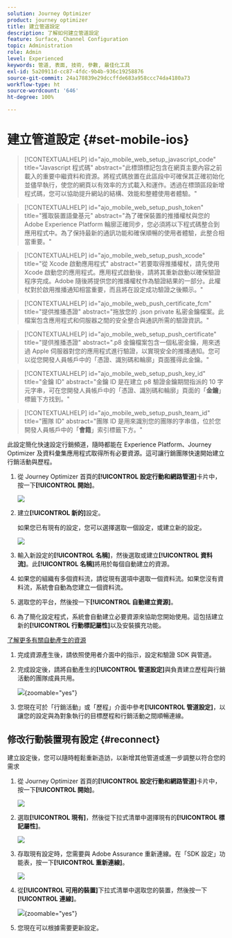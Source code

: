 ```yaml
---
solution: Journey Optimizer
product: journey optimizer
title: 建立管道設定
description: 了解如何建立管道設定
feature: Surface, Channel Configuration
topic: Administration
role: Admin
level: Experienced
keywords: 管道, 表面, 技術, 參數, 最佳化工具
exl-id: 5a20911d-cc87-4fdc-9b4b-936c19258876
source-git-commit: 24a178839e29dccffde683a958ccc74da4180a73
workflow-type: ht
source-wordcount: '646'
ht-degree: 100%

---
```


# 建立管道設定 {#set-mobile-ios}

>[!CONTEXTUALHELP]
>id="ajo_mobile_web_setup_javascript_code"
>title="Javascript 程式碼"
>abstract="此標頭標記包含在網頁主要內容之前載入的重要中繼資料和資源。將程式碼放置在此區段中可確保其正確初始化並儘早執行，使您的網頁以有效率的方式載入和運作。透過在標頭區段新增程式碼，您可以協助提升網站的結構、效能和整體使用者體驗。"

>[!CONTEXTUALHELP]
>id="ajo_mobile_web_setup_push_token"
>title="獲取裝置語彙基元"
>abstract="為了確保裝置的推播權杖與您的 Adobe Experience Platform 輪廓正確同步，您必須將以下程式碼整合到應用程式中。為了保持最新的通訊功能和確保順暢的使用者體驗，此整合相當重要。"

>[!CONTEXTUALHELP]
>id="ajo_mobile_web_setup_push_xcode"
>title="從 Xcode 啟動應用程式"
>abstract="若要取得推播權杖，請先使用 Xcode 啟動您的應用程式。應用程式啟動後，請將其重新啟動以確保驗證程序完成。Adobe 隨後將提供您的推播權杖作為驗證結果的一部分。此權杖對於啟用推播通知相當重要，而且將在設定成功驗證之後顯示。"

>[!CONTEXTUALHELP]
>id="ajo_mobile_web_push_certificate_fcm"
>title="提供推播憑證"
>abstract="拖放您的 .json private 私密金鑰檔案。此檔案包含應用程式和伺服器之間的安全整合與通訊所需的驗證資訊。"

>[!CONTEXTUALHELP]
>id="ajo_mobile_web_setup_push_certificate"
>title="提供推播憑證"
>abstract=".p8 金鑰檔案包含一個私密金鑰，用來透過 Apple 伺服器對您的應用程式進行驗證，以實現安全的推播通知。您可以從您開發人員帳戶中的「憑證、識別碼和輪廓」頁面獲得此金鑰。"

>[!CONTEXTUALHELP]
>id="ajo_mobile_web_setup_push_key_id"
>title="金鑰 ID"
>abstract="金鑰 ID 是在建立 p8 驗證金鑰期間指派的 10 字元字串，可在您開發人員帳戶中的「憑證、識別碼和輪廓」頁面的「**金鑰**」標籤下方找到。"

>[!CONTEXTUALHELP]
>id="ajo_mobile_web_setup_push_team_id"
>title="團隊 ID"
>abstract="團隊 ID 是用來識別您的團隊的字串值，位於您開發人員帳戶中的「**會籍**」索引標籤下方。"


此設定簡化快速設定行銷頻道，隨時都能在 Experience Platform、Journey Optimizer 及資料彙集應用程式取得所有必要資源。這可讓行銷團隊快速開始建立行銷活動與歷程。

1. 從 Journey Optimizer 首頁的&#x200B;**[!UICONTROL 設定行動和網路管道]**&#x200B;卡片中，按一下&#x200B;**[!UICONTROL 開始]**。

   ![](assets/guided-setup-config-1.png)

1. 建立&#x200B;**[!UICONTROL 新的]**&#x200B;設定。

   如果您已有現有的設定，您可以選擇選取一個設定，或建立新的設定。

   ![](assets/guided-setup-config-2.png)

1. 輸入新設定的&#x200B;**[!UICONTROL 名稱]**，然後選取或建立&#x200B;**[!UICONTROL 資料流]**。此&#x200B;**[!UICONTROL 名稱]**&#x200B;將用於每個自動建立的資源。

1. 如果您的組織有多個資料流，請從現有選項中選取一個資料流。如果您沒有資料流，系統會自動為您建立一個資料流。

1. 選取您的平台，然後按一下&#x200B;**[!UICONTROL 自動建立資源]**。

1. 為了簡化設定程式，系統會自動建立必要資源來協助您開始使用。這包括建立新的&#x200B;**[!UICONTROL 行動標記屬性]**&#x200B;以及安裝擴充功能。

[了解更多有關自動產生的資源](set-mobile-config.md#auto-create-resources)

1. 完成資源產生後，請依照使用者介面中的指示，設定和驗證 SDK 與管道。

1. 完成設定後，請將自動產生的&#x200B;**[!UICONTROL 管道設定]**&#x200B;與負責建立歷程與行銷活動的團隊成員共用。

   ![](assets/guided-setup-config-ios-8.png){zoomable="yes"}

1. 您現在可於「行銷活動」或「歷程」介面中參考&#x200B;**[!UICONTROL 管道設定]**，以讓您的設定與為對象執行的目標歷程和行銷活動之間順暢連線。

## 修改行動裝置現有設定 {#reconnect}

建立設定後，您可以隨時輕鬆重新造訪，以新增其他管道或進一步調整以符合您的需求

1. 從 Journey Optimizer 首頁的&#x200B;**[!UICONTROL 設定行動和網路管道]**&#x200B;卡片中，按一下&#x200B;**[!UICONTROL 開始]**。

   ![](assets/guided-setup-config-1.png)

1. 選取&#x200B;**[!UICONTROL 現有]**，然後從下拉式清單中選擇現有的&#x200B;**[!UICONTROL 標記屬性]**。

   ![](assets/guided-setup-config-ios-9.png)

1. 存取現有設定時，您需要與 Adobe Assurance 重新連線。在「SDK 設定」功能表，按一下&#x200B;**[!UICONTROL 重新連線]**。

   ![](assets/guided-setup-config-ios-10.png)

1. 從&#x200B;**[!UICONTROL 可用的裝置]**&#x200B;下拉式清單中選取您的裝置，然後按一下&#x200B;**[!UICONTROL 連線]**。

   ![](assets/guided-setup-config-ios-11.png){zoomable="yes"}

1. 您現在可以根據需要更新設定。
